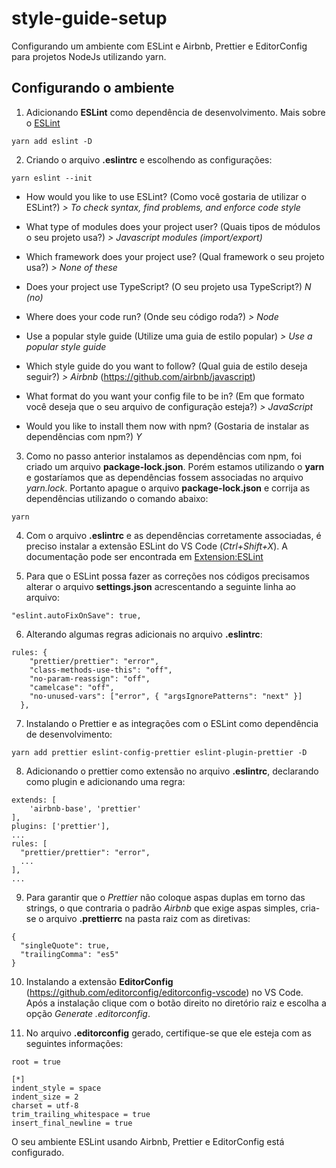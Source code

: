 # style-guide-setup
Configurando um ambiente com ESLint e Airbnb, Prettier e EditorConfig para projetos NodeJs utilizando yarn.

## Configurando o ambiente

1. Adicionando **ESLint** como dependência de desenvolvimento. Mais sobre o [ESLint](https://eslint.org)
```
yarn add eslint -D
```
2. Criando o arquivo **.eslintrc** e escolhendo as configurações:
```
yarn eslint --init
```
* How would you like to use ESLint? (Como você gostaria de utilizar o ESLint?)
*> To check syntax, find problems, and enforce code style*

* What type of modules does your project user? (Quais tipos de módulos o seu projeto usa?)
*> Javascript modules (import/export)*

* Which framework does your project use? (Qual framework o seu projeto usa?)
*> None of these*

* Does your project use TypeScript? (O seu projeto usa TypeScript?)
*N (no)*

* Where does your code run? (Onde seu código roda?)
*> Node*

* Use a popular style guide (Utilize uma guia de estilo popular)
*> Use a popular style guide*

* Which style guide do you want to follow? (Qual guia de estilo deseja seguir?)
*> Airbnb* (https://github.com/airbnb/javascript)

* What format do you want your config file to be in? (Em que formato você deseja que o seu arquivo de configuração esteja?)
*> JavaScript*

* Would you like to install them now with npm? (Gostaria de instalar as dependências com npm?)
*Y*

3. Como no passo anterior instalamos as dependências com npm, foi criado um arquivo **package-lock.json**. Porém  estamos utilizando o **yarn** e gostaríamos que as dependências fossem associadas no arquivo *yarn.lock*. Portanto apague o arquivo **package-lock.json** e corrija as dependências utilizando o comando abaixo:

```
yarn
```

4. Com o arquivo **.eslintrc** e as dependências corretamente associadas, é preciso instalar a extensão ESLint do VS Code (*Ctrl+Shift+X*). A documentação pode ser encontrada em [Extension:ESLint](https://github.com/Microsoft/vscode-eslint)

5. Para que o ESLint possa fazer as correções nos códigos precisamos alterar o arquivo **settings.json** acrescentando a seguinte linha ao arquivo:

```
"eslint.autoFixOnSave": true,
```

6. Alterando algumas regras adicionais no arquivo **.eslintrc**:

```
rules: {
    "prettier/prettier": "error",
    "class-methods-use-this": "off",
    "no-param-reassign": "off",
    "camelcase": "off",
    "no-unused-vars": ["error", { "argsIgnorePatterns": "next" }]
  },
```

7. Instalando o Prettier e as integrações com o ESLint como dependência de desenvolvimento:

```
yarn add prettier eslint-config-prettier eslint-plugin-prettier -D
```

8. Adicionando o prettier como extensão no arquivo **.eslintrc**, declarando como plugin e adicionando uma regra:

```
extends: [
    'airbnb-base', 'prettier'
],
plugins: ['prettier'],
...
rules: [
  "prettier/prettier": "error",
  ...
],
...
```

9. Para garantir que o *Prettier* não coloque aspas duplas em torno das strings, o que contraria o padrão *Airbnb* que exige aspas simples, cria-se o arquivo **.prettierrc** na pasta raiz com as diretivas:

```
{
  "singleQuote": true,
  "trailingComma": "es5"
}
```

10. Instalando a extensão **EditorConfig** (https://github.com/editorconfig/editorconfig-vscode) no VS Code. Após a instalação clique com o botão direito no diretório raiz e escolha a opção *Generate .editorconfig*.

11. No arquivo **.editorconfig** gerado, certifique-se que ele esteja com as seguintes informações:

```
root = true

[*]
indent_style = space
indent_size = 2
charset = utf-8
trim_trailing_whitespace = true
insert_final_newline = true
```

O seu ambiente ESLint usando Airbnb, Prettier e EditorConfig está configurado.

